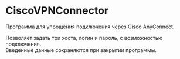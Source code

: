 # CiscoVPNConnector

Программа для упрощения подключения через Cisco AnyConnect.

Позволяет задать три хоста, логин и пароль, с возможностью подключения.  
Введенные данные сохраняются при закрытии программы.
